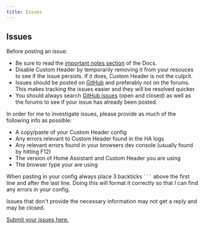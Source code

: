```yaml
---
title: Issues
---
```


## Issues

Before posting an issue:

- Be sure to read the [important notes section](#intro/notes) of the Docs.
- Disable Custom Header by temporarily removing it from your resouces to see if the issue persists. If it does, Custom Header is not the culprit.
- Issues should be posted on [GitHub](https://github.com/maykar/custom-header/issues/new/choose) and preferably not on the forums. This makes tracking the issues easier and they will be resolved quicker.
- You should always search [GitHub issues](https://github.com/maykar/custom-header/issues?q=is%3Aissue) (open and closed) as well as the forums to see if your issue has already been posted.

In order for me to investigate issues, please provide as much of the following info as possible:

- A copy/paste of your Custom Header config
- Any errors relevant to Custom Header found in the HA logs
- Any relevant errors found in your browsers dev console (usually found by hitting F12)
- The version of Home Assistant and Custom Header you are using
- The browser type your are using

When pasting in your config always place 3 backticks ` ``` ` above the first line and after the last line. Doing this will format it correctly so that I can find any errors in your config.

Issues that don't provide the necessary information may not get a reply and may be closed.

[Submit your issues here.](https://github.com/maykar/custom-header/issues/new/choose)
